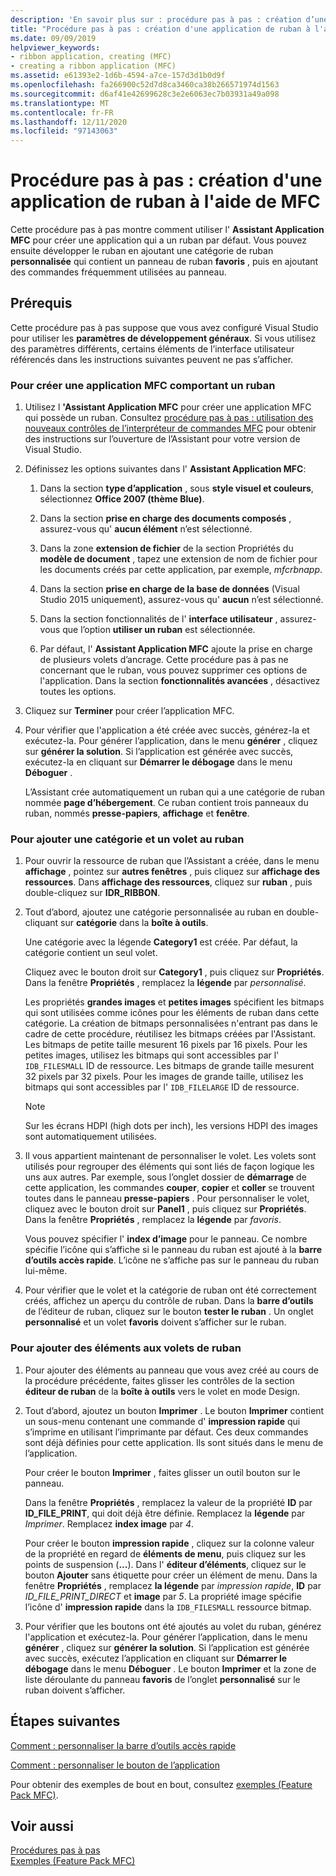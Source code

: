```yaml
---
description: 'En savoir plus sur : procédure pas à pas : création d’une application de ruban à l’aide de MFC'
title: "Procédure pas à pas : création d'une application de ruban à l'aide de MFC"
ms.date: 09/09/2019
helpviewer_keywords:
- ribbon application, creating (MFC)
- creating a ribbon application (MFC)
ms.assetid: e61393e2-1d6b-4594-a7ce-157d3d1b0d9f
ms.openlocfilehash: fa266900c52d7d8ca3460ca38b266571974d1563
ms.sourcegitcommit: d6af41e42699628c3e2e6063ec7b03931a49a098
ms.translationtype: MT
ms.contentlocale: fr-FR
ms.lasthandoff: 12/11/2020
ms.locfileid: "97143063"
---
```

# <a name="walkthrough-creating-a-ribbon-application-by-using-mfc"></a>Procédure pas à pas : création d'une application de ruban à l'aide de MFC

Cette procédure pas à pas montre comment utiliser l' **Assistant Application MFC** pour créer une application qui a un ruban par défaut. Vous pouvez ensuite développer le ruban en ajoutant une catégorie de ruban **personnalisée** qui contient un panneau de ruban **favoris** , puis en ajoutant des commandes fréquemment utilisées au panneau.

## <a name="prerequisites"></a>Prérequis

Cette procédure pas à pas suppose que vous avez configuré Visual Studio pour utiliser les **paramètres de développement généraux**. Si vous utilisez des paramètres différents, certains éléments de l’interface utilisateur référencés dans les instructions suivantes peuvent ne pas s’afficher.

### <a name="to-create-an-mfc-application-that-has-a-ribbon"></a>Pour créer une application MFC comportant un ruban

1. Utilisez l **'Assistant Application MFC** pour créer une application MFC qui possède un ruban. Consultez [procédure pas à pas : utilisation des nouveaux contrôles de l’interpréteur de commandes MFC](walkthrough-using-the-new-mfc-shell-controls.md) pour obtenir des instructions sur l’ouverture de l’Assistant pour votre version de Visual Studio.

1. Définissez les options suivantes dans l' **Assistant Application MFC**:

    1. Dans la section **type d’application** , sous **style visuel et couleurs**, sélectionnez **Office 2007 (thème Blue)**.

    1. Dans la section **prise en charge des documents composés** , assurez-vous qu' **aucun élément** n’est sélectionné.

    1. Dans la zone **extension de fichier** de la section Propriétés du **modèle de document** , tapez une extension de nom de fichier pour les documents créés par cette application, par exemple, *mfcrbnapp*.

    1. Dans la section **prise en charge de la base de données** (Visual Studio 2015 uniquement), assurez-vous qu' **aucun** n’est sélectionné.

    1. Dans la section fonctionnalités de l' **interface utilisateur** , assurez-vous que l’option **utiliser un ruban** est sélectionnée.

    1. Par défaut, l' **Assistant Application MFC** ajoute la prise en charge de plusieurs volets d’ancrage. Cette procédure pas à pas ne concernant que le ruban, vous pouvez supprimer ces options de l'application. Dans la section **fonctionnalités avancées** , désactivez toutes les options.

1. Cliquez sur **Terminer** pour créer l’application MFC.

1. Pour vérifier que l'application a été créée avec succès, générez-la et exécutez-la. Pour générer l’application, dans le menu **générer** , cliquez sur **générer la solution**. Si l’application est générée avec succès, exécutez-la en cliquant sur **Démarrer le débogage** dans le menu **Déboguer** .

    L’Assistant crée automatiquement un ruban qui a une catégorie de ruban nommée **page d’hébergement**. Ce ruban contient trois panneaux du ruban, nommés **presse-papiers**, **affichage** et **fenêtre**.

### <a name="to-add-a-category-and-panel-to-the-ribbon"></a>Pour ajouter une catégorie et un volet au ruban

1. Pour ouvrir la ressource de ruban que l’Assistant a créée, dans le menu **affichage** , pointez sur **autres fenêtres** , puis cliquez sur **affichage des ressources**. Dans **affichage des ressources**, cliquez sur **ruban** , puis double-cliquez sur **IDR_RIBBON**.

1. Tout d’abord, ajoutez une catégorie personnalisée au ruban en double-cliquant sur **catégorie** dans la **boîte à outils**.

    Une catégorie avec la légende **Category1** est créée. Par défaut, la catégorie contient un seul volet.

    Cliquez avec le bouton droit sur **Category1** , puis cliquez sur **Propriétés**. Dans la fenêtre **Propriétés** , remplacez la **légende** par *personnalisé*.

    Les propriétés **grandes images** et **petites images** spécifient les bitmaps qui sont utilisées comme icônes pour les éléments de ruban dans cette catégorie. La création de bitmaps personnalisées n'entrant pas dans le cadre de cette procédure, réutilisez les bitmaps créées par l'Assistant. Les bitmaps de petite taille mesurent 16 pixels par 16 pixels. Pour les petites images, utilisez les bitmaps qui sont accessibles par l' `IDB_FILESMALL` ID de ressource. Les bitmaps de grande taille mesurent 32 pixels par 32 pixels. Pour les images de grande taille, utilisez les bitmaps qui sont accessibles par l' `IDB_FILELARGE` ID de ressource.

    > [!NOTE]
    > Sur les écrans HDPI (high dots per inch), les versions HDPI des images sont automatiquement utilisées.

1. Il vous appartient maintenant de personnaliser le volet. Les volets sont utilisés pour regrouper des éléments qui sont liés de façon logique les uns aux autres. Par exemple, sous l’onglet dossier de **démarrage** de cette application, les commandes **couper**, **copier** et **coller** se trouvent toutes dans le panneau **presse-papiers** . Pour personnaliser le volet, cliquez avec le bouton droit sur **Panel1** , puis cliquez sur **Propriétés**. Dans la fenêtre **Propriétés** , remplacez la **légende** par *favoris*.

    Vous pouvez spécifier l' **index d’image** pour le panneau. Ce nombre spécifie l’icône qui s’affiche si le panneau du ruban est ajouté à la **barre d’outils accès rapide**. L’icône ne s’affiche pas sur le panneau du ruban lui-même.

1. Pour vérifier que le volet et la catégorie de ruban ont été correctement créés, affichez un aperçu du contrôle de ruban. Dans la **barre d’outils** de l’éditeur de ruban, cliquez sur le bouton **tester le ruban** . Un onglet **personnalisé** et un volet **favoris** doivent s’afficher sur le ruban.

### <a name="to-add-elements-to-the-ribbon-panels"></a>Pour ajouter des éléments aux volets de ruban

1. Pour ajouter des éléments au panneau que vous avez créé au cours de la procédure précédente, faites glisser les contrôles de la section **éditeur de ruban** de la **boîte à outils** vers le volet en mode Design.

1. Tout d’abord, ajoutez un bouton **Imprimer** . Le bouton **Imprimer** contient un sous-menu contenant une commande d' **impression rapide** qui s’imprime en utilisant l’imprimante par défaut. Ces deux commandes sont déjà définies pour cette application. Ils sont situés dans le menu de l’application.

    Pour créer le bouton **Imprimer** , faites glisser un outil bouton sur le panneau.

    Dans la fenêtre **Propriétés** , remplacez la valeur de la propriété **ID** par **ID_FILE_PRINT**, qui doit déjà être définie. Remplacez la **légende** par *Imprimer*. Remplacez **index image** par *4*.

    Pour créer le bouton **impression rapide** , cliquez sur la colonne valeur de la propriété en regard de **éléments de menu**, puis cliquez sur les points de suspension (**...**). Dans l' **éditeur d’éléments**, cliquez sur le bouton **Ajouter** sans étiquette pour créer un élément de menu. Dans la fenêtre **Propriétés** , remplacez **la légende** par *impression rapide*, **ID** par *ID_FILE_PRINT_DIRECT* et **image** par *5*. La propriété image spécifie l’icône d' **impression rapide** dans la `IDB_FILESMALL` ressource bitmap.

1. Pour vérifier que les boutons ont été ajoutés au volet du ruban, générez l'application et exécutez-la. Pour générer l’application, dans le menu **générer** , cliquez sur **générer la solution**. Si l’application est générée avec succès, exécutez l’application en cliquant sur **Démarrer le débogage** dans le menu **Déboguer** . Le bouton **Imprimer** et la zone de liste déroulante du panneau **favoris** de l’onglet **personnalisé** sur le ruban doivent s’afficher.

## <a name="next-steps"></a>Étapes suivantes

[Comment : personnaliser la barre d’outils accès rapide](../mfc/how-to-customize-the-quick-access-toolbar.md)

[Comment : personnaliser le bouton de l’application](../mfc/how-to-customize-the-application-button.md)

Pour obtenir des exemples de bout en bout, consultez [exemples (Feature Pack MFC)](../overview/visual-cpp-samples.md).

## <a name="see-also"></a>Voir aussi

[Procédures pas à pas](../mfc/walkthroughs-mfc.md)<br/>
[Exemples (Feature Pack MFC)](../overview/visual-cpp-samples.md)
